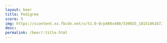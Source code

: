 ```yaml
---
layout: beer
title: Pedigree
score: 5
img: https://scontent.xx.fbcdn.net/v/t1.0-0/p480x480/530655_10151461672258745_1106668421_n.jpg?oh=f866bf3702198d041f39d6c8d1cf2b97&oe=587E8FB4
desc: 
permalink: /beer/:title.html
---
```

